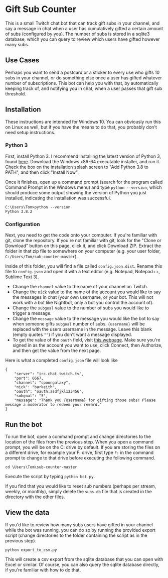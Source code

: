 # Gift Sub Counter

This is a small Twitch chat bot that can track gift subs in your channel, and say a message in chat when a user has cumulatively gifted a certain amount of subs (configured by you). The number of subs is stored in a sqlite3 database, which you can query to review which users have gifted however many subs.

## Use Cases
Perhaps you want to send a postcard or a sticker to every use who gifts 10 subs in your channel, or do something else once a user has gifted whatever number of subscriptions. This bot can help you with that, by automatically keeping track of, and notifying you in chat, when a user passes that gift sub threshold.

## Installation
These instructions are intended for Windows 10. You can obviously run this on Linux as well, but if you have the means to do that, you probably don't need setup instructions.

### Python 3
First, install Python 3. I recommend installing the latest version of Python 3, found [here](https://www.python.org/downloads/windows/). Download the Windows x86-64 executable installer, and run it. Check the box on the installation splash screen to "Add Python 3.8 to PATH", and then click "Install Now".

Once it finishes, open up a command prompt (search for the program called Command Prompt in the Windows menu) and type `python --version`, which should produce some output showing the version of Python you just installed, indicating the installation was successful.
```
C:\Users\Tom>python --version
Python 3.8.2
```
### Configuration
Next, you need to get the code onto your computer. If you're familiar with git, clone the repository. If you're not familiar with git, look for the "Clone or Download" button on this page, click it, and click Download ZIP. Extract the folder in that zip file to somewhere on your computer (e.g. your user folder, `C:/Users/Tom/sub-counter-master`).

Inside of this folder, you will find a file called `config.json.dist`. Rename this file to `config.json` and open it with a text editor (e.g. Notepad, Notepad++, Sublime Text 3).

- Change the `channel` value to the name of your channel on Twitch.
- Change the `nick` value to the name of the account you would like to say the messages in chat (your own username, or your bot. This will not work with a bot like Nightbot, only a bot you control the account of).
- Change the `subgoal` value to the number of subs you would like to trigger a message.
- Change the `message` value to the message you would like the bot to say when someone gifts `subgoal` number of subs. `{username}` will be replaced with the users username in the message. Leave this blank (empty quotes `""`) if you don't want a message displayed.
- To get the value of the `oauth` field, visit [this webpage](https://www.twitchapps.com/tmi/). Make sure you're signed in as the account you want to use, click Connect, then Authorize, and then get the value from the next page.

Here is what a completed `config.json` file will look like
```
{
    "server": "irc.chat.twitch.tv",
    "port": 6667,
    "channel": "spoongalaxy",
    "nick": "barkeith",
    "oauth": "oauth:asdfjkl123456",
    "subgoal": "5",
    "message": "Thank you {username} for gifting those subs! Please message a moderator to redeem your reward."
}
```

## Run the bot
To run the bot, open a command prompt and change directories to the location of the files from the previous step. When you open a command prompt, you will be on the C: drive by default. If you are storing the files on a different drive, for example your F: drive, first type `F:` in the command prompt to change to that drive before executing the following command.
```
cd \Users\Tom\sub-counter-master
```
Execute the script by typing `python bot.py`.

If you find that you would like to reset sub numbers (perhaps per stream, weekly, or monthly), simply delete the `subs.db` file that is created in the directory with the other files.

## View the data
If you'd like to review how many subs users have gifted in your channel while the bot was running, you can do so by running the provided export script (change directories to the folder containing the script as in the previous step).
```
python export_to_csv.py
```
This will create a csv export from the sqlite database that you can open with Excel or similar. Of course, you can also query the sqlite database directly, if you're familiar with how to do that.
